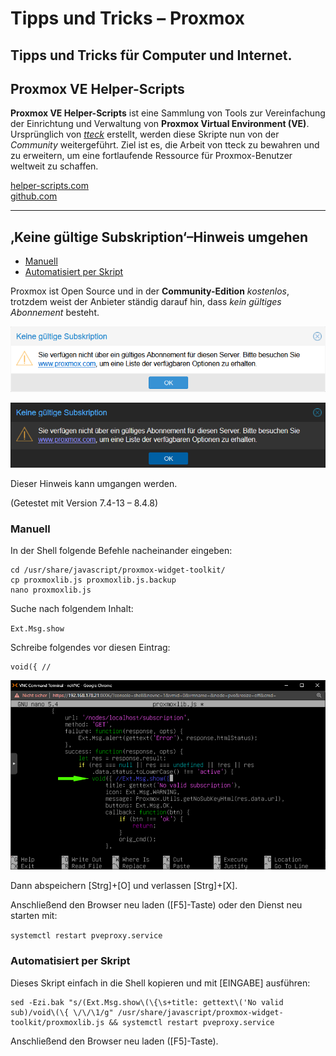 # Tipps und Tricks&nbsp;– Proxmox
Tipps und Tricks für Computer und Internet.
---

## Proxmox VE Helper-Scripts

**Proxmox VE Helper-Scripts** ist eine Sammlung von Tools zur Vereinfachung der Einrichtung und Verwaltung von **Proxmox Virtual Environment (VE)**. Ursprünglich von _[tteck](https://github.com/tteck/Proxmox)_ erstellt, werden diese Skripte nun von der _Community_ weitergeführt. Ziel ist es, die Arbeit von tteck zu bewahren und zu erweitern, um eine fortlaufende Ressource für Proxmox-Benutzer weltweit zu schaffen.

[helper-scripts.com](https://helper-scripts.com/)  
[github.com](https://github.com/community-scripts/ProxmoxVE)

---

## ‚Keine gültige Subskription‘–Hinweis umgehen

* [Manuell](ReadMe.md#manuell)
* [Automatisiert per Skript](ReadMe.md#automatisiert-per-skript)

Proxmox ist Open Source und in der **Community-Edition** *kostenlos*, trotzdem weist der Anbieter ständig darauf hin, dass *kein gültiges Abonnement* besteht.

![No Subscription](img/notice-no-subscription-wht.png)  

![No Subscription](img/notice-no-subscription-blk.png)

Dieser Hinweis kann umgangen werden.

(Getestet mit Version 7.4-13 – 8.4.8)

### Manuell

In der Shell folgende Befehle nacheinander eingeben:

```
cd /usr/share/javascript/proxmox-widget-toolkit/
cp proxmoxlib.js proxmoxlib.js.backup
nano proxmoxlib.js
```

Suche nach folgendem Inhalt: 

``Ext.Msg.show``

Schreibe folgendes vor diesen Eintrag:

```
void({ //
```

![No Subscription](img/terminal-subskription.png)

Dann abspeichern [Strg]+[O] und verlassen [Strg]+[X].

Anschließend den Browser neu laden ([F5]-Taste) oder den Dienst neu starten mit:

``systemctl restart pveproxy.service``

### Automatisiert per Skript

Dieses Skript einfach in die Shell kopieren und mit [EINGABE] ausführen:

```
sed -Ezi.bak "s/(Ext.Msg.show\(\{\s+title: gettext\('No valid sub)/void\(\{ \/\/\1/g" /usr/share/javascript/proxmox-widget-toolkit/proxmoxlib.js && systemctl restart pveproxy.service
```

Anschließend den Browser neu laden ([F5]-Taste).

